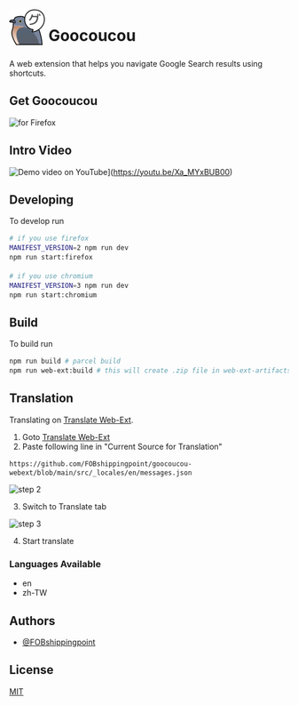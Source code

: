 # <sub><img src="./src/assets/icon-128.png" width=64px height=64px></sub> Goocoucou

A web extension that helps you navigate Google Search results using shortcuts.

## Get Goocoucou

[<img src="https://img.shields.io/amo/v/goocoucou?label=Firefox&logo=firefox&style=for-the-badge" align="left" alt="for Firefox">](https://addons.mozilla.org/firefox/addon/goocoucou/)<br/>

## Intro Video

![Demo video on YouTube](https://img.youtube.com/vi/Xa_MYxBUB00/0.jpg)](https://youtu.be/Xa_MYxBUB00)

## Developing

To develop run

```sh
# if you use firefox
MANIFEST_VERSION=2 npm run dev
npm run start:firefox

# if you use chromium
MANIFEST_VERSION=3 npm run dev
npm run start:chromium
```

## Build

To build run

```sh
npm run build # parcel build
npm run web-ext:build # this will create .zip file in web-ext-artifacts folder
```

## Translation

Translating on [Translate Web-Ext](https://morikko.github.io/translate-web-extension/configure).

1. Goto [Translate Web-Ext](https://morikko.github.io/translate-web-extension/configure)
2. Paste following line in "Current Source for Translation"

```
https://github.com/FOBshippingpoint/goocoucou-webext/blob/main/src/_locales/en/messages.json
```

![step 2](https://i.imgur.com/wWRSGAb.png)

3. Switch to Translate tab

![step 3](https://i.imgur.com/qc3VCwf.png)

4. Start translate

### Languages Available

- en
- zh-TW

## Authors

- [@FOBshippingpoint](https://github.com/FOBshippingpoint)

## License

[MIT](https://choosealicense.com/licenses/mit/)
